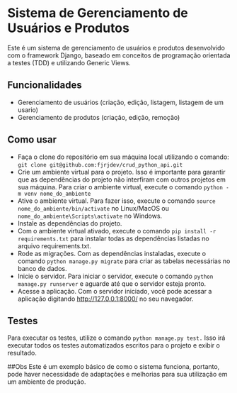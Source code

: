 # Sistema de Gerenciamento de Usuários e Produtos
Este é um sistema de gerenciamento de usuários e produtos desenvolvido com o framework Django, baseado em conceitos de programação orientada a testes (TDD) e utilizando Generic Views.

## Funcionalidades
- Gerenciamento de usuários (criação, edição, listagem, listagem de um usario)
- Gerenciamento de produtos (criação, edição, remoção)

## Como usar
- Faça o clone do repositório em sua máquina local utilizando o comando: 
```git clone git@github.com:fjrjdev/crud_python_api.git```
-  Crie um ambiente virtual para o projeto. Isso é importante para garantir que as dependências do projeto não interfiram com outros projetos em sua máquina. Para criar o ambiente virtual, execute o comando 
```python -m venv nome_do_ambiente```
- Ative o ambiente virtual. Para fazer isso, execute o comando ```source nome_do_ambiente/bin/activate``` no Linux/MacOS ou ```nome_do_ambiente\Scripts\activate``` no Windows.
- Instale as dependências do projeto. 
- Com o ambiente virtual ativado, execute o comando ```pip install -r requirements.txt``` para instalar todas as dependências listadas no arquivo requirements.txt.
- Rode as migrações. Com as dependências instaladas, execute o comando ```python manage.py migrate``` para criar as tabelas necessárias no banco de dados.
- Inicie o servidor. Para iniciar o servidor, execute o comando ```python manage.py runserver``` e aguarde até que o servidor esteja pronto.
- Acesse a aplicação. Com o servidor iniciado, você pode acessar a aplicação digitando http://127.0.0.1:8000/ no seu navegador.
## Testes
Para executar os testes, utilize o comando ```python manage.py test.``` Isso irá executar todos os testes automatizados escritos para o projeto e exibir o resultado.

##Obs
Este é um exemplo básico de como o sistema funciona, portanto, pode haver necessidade de adaptações e melhorias para sua utilização em um ambiente de produção.
